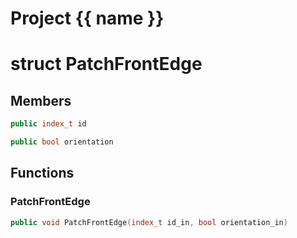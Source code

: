 <script setup>
import {useRoute} from 'vitepress'
const {path} = useRoute()
const tokens = path.split('/')
const words = tokens[2].split('-');
for (let i = 0; i < words.length; i++) {
    words[i] = words[i].charAt(0).toUpperCase() + words[i].slice(1);
    words[i] = words[i].replace('geode', 'Geode')
}
const name = words.join('-');
</script>
# Project {{ name }}

# struct PatchFrontEdge


## Members

```cpp
public index_t id

```

```cpp
public bool orientation

```



## Functions

### PatchFrontEdge

```cpp
public void PatchFrontEdge(index_t id_in, bool orientation_in)
```




